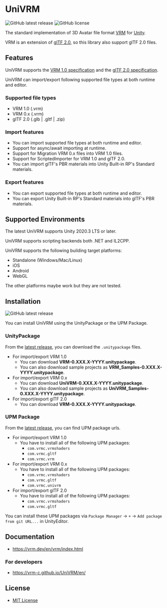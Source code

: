 # UniVRM

![GitHub latest release](https://img.shields.io/github/v/release/vrm-c/UniVRM?color=green)
![GitHub license](https://img.shields.io/github/license/vrm-c/UniVRM)

The standard implementation of 3D Avatar file format [VRM](https://vrm-consortium.org/en/) for [Unity](https://unity.com/).

VRM is an extension of [glTF 2.0](https://www.khronos.org/gltf/), so this library also support glTF 2.0 files.

## Features

UniVRM supports the [VRM 1.0 specification](https://github.com/vrm-c/vrm-specification) and the [glTF 2.0 specification](https://registry.khronos.org/glTF/).

UniVRM can import/export following supported file types at both runtime and editor.

### Supported file types
- VRM 1.0 (.vrm)
- VRM 0.x (.vrm)
- glTF 2.0 (.glb | .gltf | .zip)

### Import features
- You can import supported file types at both runtime and editor.
- Support for async/await importing at runtime.
- Support for Migration VRM 0.x files into VRM 1.0 files.
- Support for ScriptedImporter for VRM 1.0 and glTF 2.0.
- You can import glTF's PBR materials into Unity Built-in RP's Standard materials.

### Export features
- You can export supported file types at both runtime and editor.
- You can export Unity Built-in RP's Standard materials into glTF's PBR materials.

## Supported Environments

The latest UniVRM supports Unity 2020.3 LTS or later.

UniVRM supports scripting backends both .NET and IL2CPP.

UniVRM supports the following building target platforms:

- Standalone (Windows/Mac/Linux)
- iOS
- Android
- WebGL

The other platforms maybe work but they are not tested.

## Installation

![GitHub latest release](https://img.shields.io/github/v/release/vrm-c/UniVRM?color=green)

You can install UniVRM using the UnityPackage or the UPM Package.

### UnityPackage

From the [latest release](https://github.com/vrm-c/UniVRM/releases/latest), you can download the `.unitypackage` files.

- For import/export VRM 1.0
    - You can download **VRM-0.XXX.X-YYYY.unitypackage**.
    - You can also download sample projects as **VRM_Samples-0.XXX.X-YYYY.unitypackage**.
- For import/export VRM 0.x
    - You can download **UniVRM-0.XXX.X-YYYY.unitypackage**.
    - You can also download sample projects as **UniVRM_Samples-0.XXX.X-YYYY.unitypackage**.
- For import/export glTF 2.0
    - You can download **VRM-0.XXX.X-YYYY.unitypackage**.

### UPM Package

From the [latest release](https://github.com/vrm-c/UniVRM/releases/latest), you can find UPM package urls.

- For import/export VRM 1.0
    - You have to install all of the following UPM packages:
        - `com.vrmc.vrmshaders`
        - `com.vrmc.gltf`
        - `com.vrmc.vrm`
- For import/export VRM 0.x
    - You have to install all of the following UPM packages:
        - `com.vrmc.vrmshaders`
        - `com.vrmc.gltf`
        - `com.vrmc.univrm`
- For import/export glTF 2.0
    - You have to install all of the following UPM packages:
        - `com.vrmc.vrmshaders`
        - `com.vrmc.gltf`

You can install these UPM packages via `Package Manager` -> `+` -> `Add package from git URL...` in UnityEditor.

## Documentation

- https://vrm.dev/en/vrm/index.html

### For developers

- https://vrm-c.github.io/UniVRM/en/

## License

* [MIT License](./LICENSE.txt)
